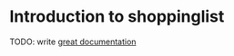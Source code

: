 # Introduction to shoppinglist

TODO: write [great documentation](http://jacobian.org/writing/great-documentation/what-to-write/)

